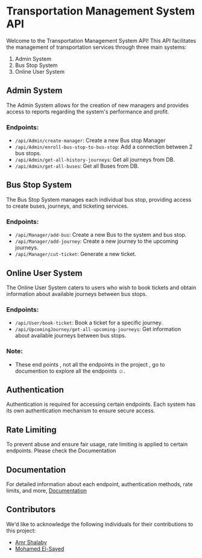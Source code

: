 # Transportation Management System API

Welcome to the Transportation Management System API! This API facilitates the management of transportation services through three main systems:

1. Admin System
2. Bus Stop System
3. Online User System

## Admin System

The Admin System allows for the creation of new managers and provides access to reports regarding the system's performance and profit.

### Endpoints:

- `/api/Admin/create-manager`: Create a new Bus stop Manager
- `/api/Admin/enroll-bus-stop-to-bus-stop`: Add a connection between 2 bus stops.
- `/api/Admin/get-all-history-journeys`: Get all journeys from DB.
- `/api/Admin/get-all-buses`: Get all Buses from DB.

## Bus Stop System

The Bus Stop System manages each individual bus stop, providing access to create buses, journeys, and ticketing services.

### Endpoints:

- `/api/Manager/add-bus`: Create a new Bus to the system and bus stop.
- `/api/Manager/add-journey`: Create a new journey to the upcoming journeys.
- `/api/Manager/cut-ticket`: Generate a new ticket.

## Online User System

The Online User System caters to users who wish to book tickets and obtain information about available journeys between bus stops.

### Endpoints:

- `/api/User/book-ticket`: Book a ticket for a specific journey.
- `/api/UpcomingJourney/get-all-upcoming-journeys`: Get information about available journeys between bus stops.


### Note:
- These end points , not all the endpoints in the project , go to documention to explore all the endpoints ☺️.

## Authentication

Authentication is required for accessing certain endpoints. Each system has its own authentication mechanism to ensure secure access.

## Rate Limiting

To prevent abuse and ensure fair usage, rate limiting is applied to certain endpoints. Please check the Documentation

## Documentation

For detailed information about each endpoint, authentication methods, rate limits, and more, [Documentation](http://transportationsystem.somee.com/swagger/index.html)

## Contributors

We'd like to acknowledge the following individuals for their contributions to this project:

- [Amr Shalaby](https://github.com/amr1234567)
- [Mohamed El-Sayed](https://github.com/mhmdelsyd)
